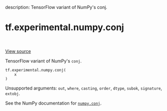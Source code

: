 description: TensorFlow variant of NumPy's conj.

<div itemscope itemtype="http://developers.google.com/ReferenceObject">
<meta itemprop="name" content="tf.experimental.numpy.conj" />
<meta itemprop="path" content="Stable" />
</div>

# tf.experimental.numpy.conj

<!-- Insert buttons and diff -->

<table class="tfo-notebook-buttons tfo-api nocontent" align="left">

</table>

<a target="_blank" class="external" href="/code/stable/tensorflow/python/ops/numpy_ops/np_math_ops.py">View source</a>



TensorFlow variant of NumPy's `conj`.


<pre class="devsite-click-to-copy prettyprint lang-py tfo-signature-link">
<code>tf.experimental.numpy.conj(
    x
)
</code></pre>



<!-- Placeholder for "Used in" -->

Unsupported arguments: `out`, `where`, `casting`, `order`, `dtype`, `subok`, `signature`, `extobj`.

See the NumPy documentation for [`numpy.conj`](https://numpy.org/doc/stable/reference/generated/numpy.conj.html).
